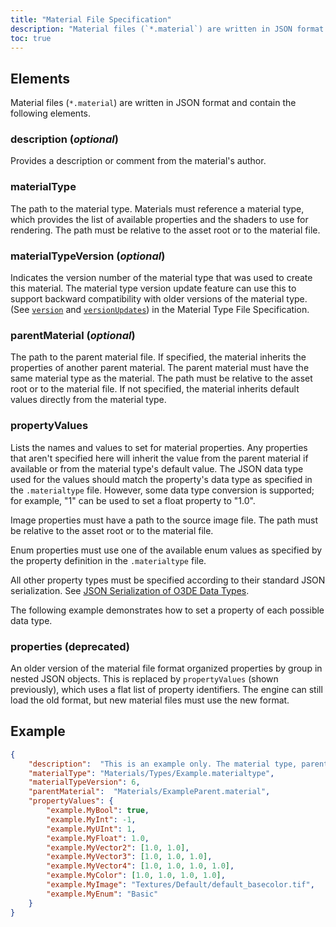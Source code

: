 ```yaml
---
title: "Material File Specification"
description: "Material files (`*.material`) are written in JSON format and contain the following elements."
toc: true
---
```


## Elements

Material files (`*.material`) are written in JSON format and contain the following elements.

### **description** (*optional*)  
Provides a description or comment from the material's author.

### **materialType**
The path to the material type. Materials must reference a material type, which provides the list of available properties and the shaders to use for rendering. The path must be relative to the asset root or to the material file.

### **materialTypeVersion** (*optional*)  
Indicates the version number of the material type that was used to create this material. The material type version update feature can use this to support backward compatibility with older versions of the material type. (See [`version`](material-type-file-spec/#version) and [`versionUpdates`](material-type-file-spec/#versionupdates)) in the Material Type File Specification.

### **parentMaterial** (*optional*)  
The path to the parent material file. If specified, the material inherits the properties of another parent material. The parent material must have the same material type as the material. The path must be relative to the asset root or to the material file. If not specified, the material inherits default values directly from the material type.

### **propertyValues**
Lists the names and values to set for material properties. Any properties that aren't specified here will inherit the value from the parent material if available or from the material type's default value. The JSON data type used for the values should match the property's data type as specified in the `.materialtype` file. However, some data type conversion is supported; for example, "1" can be used to set a float property to "1.0".

Image properties must have a path to the source image file. The path must be relative to the asset root or to the material file.

Enum properties must use one of the available enum values as specified by the property definition in the `.materialtype` file.

All other property types must be specified according to their standard JSON serialization. See [JSON Serialization of O3DE Data Types](/docs/user-guide/programming/serialization/json-data-types).

The following example demonstrates how to set a property of each possible data type.

### **properties** (deprecated)
An older version of the material file format organized properties by group in nested JSON objects. This is replaced by `propertyValues` (shown previously), which uses a flat list of property identifiers. The engine can still load the old format, but new material files must use the new format.

## Example

```json
{
    "description":  "This is an example only. The material type, parent, and properties don't exist.",
    "materialType": "Materials/Types/Example.materialtype",
    "materialTypeVersion": 6,
    "parentMaterial":  "Materials/ExampleParent.material",
    "propertyValues": {
        "example.MyBool": true,
        "example.MyInt": -1,
        "example.MyUInt": 1,
        "example.MyFloat": 1.0,
        "example.MyVector2": [1.0, 1.0],
        "example.MyVector3": [1.0, 1.0, 1.0],
        "example.MyVector4": [1.0, 1.0, 1.0, 1.0],
        "example.MyColor": [1.0, 1.0, 1.0, 1.0],
        "example.MyImage": "Textures/Default/default_basecolor.tif",
        "example.MyEnum": "Basic"
    }
}
```